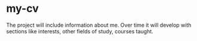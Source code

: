 # my-cv

The project will include information about me. Over time it will develop with sections like interests, other fields of study, courses taught.

